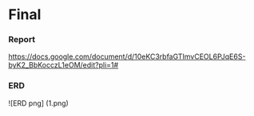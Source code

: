 # Final
### Report
https://docs.google.com/document/d/10eKC3rbfaGTImvCEOL6PJqE6S-byK2_BbKocczL1eOM/edit?pli=1#

### ERD
![ERD png] (1.png)
